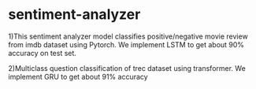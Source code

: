 # sentiment-analyzer
1)This sentiment analyzer model classifies positive/negative movie review from imdb dataset using Pytorch.
We implement LSTM to get about 90% accuracy on test set.


2)Multiclass question classification of trec dataset using transformer. We implement GRU to get about 91% accuracy

